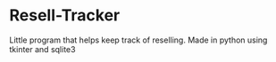 # Resell-Tracker
Little program that helps keep track of reselling. Made in python using tkinter and sqlite3
